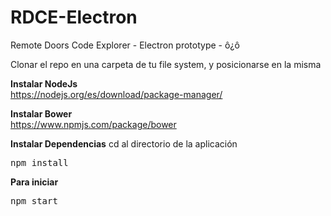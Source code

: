 # RDCE-Electron
Remote Doors Code Explorer - Electron prototype - ô¿ô

Clonar el repo en una carpeta de tu file system, y posicionarse en la misma

<b>Instalar NodeJs</b>
<br/>
https://nodejs.org/es/download/package-manager/

<b>Instalar Bower</b>
<br/>
https://www.npmjs.com/package/bower

<b>Instalar Dependencias</b>
cd al directorio de la aplicación
<br/>
<pre>npm install</pre>
<b>Para iniciar</b>
<pre>npm start</pre>

